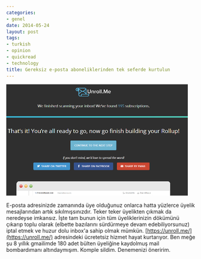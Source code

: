 ```yaml
---
categories:
- genel
date: 2014-05-24
layout: post
tags:
- turkish
- opinion
- quickread
- technology
title: Gereksiz e-posta aboneliklerinden tek seferde kurtulun
---
```


[![](/images/69197-unroll.png)](https://suatatan.wordpress.com/wp-content/uploads/2014/05/69197-unroll.png)

  

E-posta adresinizde zamanında üye olduğunuz onlarca hatta yüzlerce üyelik mesajlarından artık sıkılmışsınızdır. Teker teker üyelikten çıkmak da neredeyse imkansız. İşte tam bunun için tüm üyeliklerinizin dökümünü çıkarıp toplu olarak (elbette bazılarını sürdürmeye devam edebiliyorsunuz) iptal etmek ve huzur dolu inbox'a sahip olmak mümkün. [https://unroll.me/](https://unroll.me/) adresindeki ücretetsiz hizmet hayat kurtarıyor. Ben meğe şu 8 yıllık gmailimde 180 adet bülten üyeliğine kaydolmuş mail bombardımanı altındaymışım. Komple sildim. Denemenizi öneririm.
